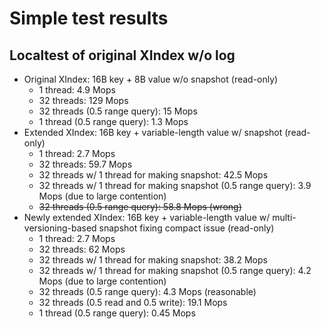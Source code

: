 # Simple test results

## Localtest of original XIndex w/o log

- Original XIndex: 16B key + 8B value w/o snapshot (read-only)
	+ 1 thread: 4.9 Mops
	+ 32 threads: 129 Mops
	+ 32 threads (0.5 range query): 15 Mops
	+ 1 thread (0.5 range query): 1.3 Mops
- Extended XIndex: 16B key + variable-length value w/ snapshot (read-only)
	+ 1 thread: 2.7 Mops
	+ 32 threads: 59.7 Mops
	+ 32 threads w/ 1 thread for making snapshot: 42.5 Mops
	+ 32 threads w/ 1 thread for making snapshot (0.5 range query): 3.9 Mops (due to large contention)
	+ ~~32 threads (0.5 range query): 58.8 Mops (wrong)~~
- Newly extended XIndex: 16B key + variable-length value w/ multi-versioning-based snapshot fixing compact issue (read-only)
	+ 1 thread: 2.7 Mops
	+ 32 threads: 62 Mops
	+ 32 threads w/ 1 thread for making snapshot: 38.2 Mops
	+ 32 threads w/ 1 thread for making snapshot (0.5 range query): 4.2 Mops (due to large contention)
	+ 32 threads (0.5 range query): 4.3 Mops (reasonable)
	+ 32 threads (0.5 read and 0.5 write): 19.1 Mops
	+ 1 thread (0.5 range query): 0.45 Mops
